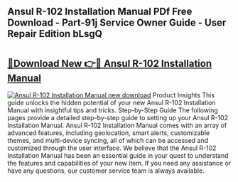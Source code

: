 ## Ansul R-102 Installation Manual PDf Free Download - Part-91j Service Owner Guide - User Repair Edition bLsgQ

# <h2><a href="http://bc35081.oget.top/?id=Ansul+R-102+Installation+Manual">🔗Download New 👉🔴 Ansul R-102 Installation Manual</a></h2>

[![Ansul R-102 Installation Manual new download](https://i.imgur.com/5g1atiW.png)](http://bc35081.oget.top/?id=Ansul+R-102+Installation+Manual)
Product Insights This guide unlocks the hidden potential of your new Ansul R-102 Installation Manual with insightful tips and tricks. Step-by-Step Guide The following pages provide a detailed step-by-step guide to setting up your Ansul R-102 Installation Manual. Ansul R-102 Installation Manual comes with an array of advanced features, including geolocation, smart alerts, customizable themes, and multi-device syncing, all of which can be accessed and customized through the user interface. We believe that the Ansul R-102 Installation Manual has been an essential guide in your quest to understand the features and capabilities of your new item. If you need any assistance or have any questions, our customer service team is always available.
